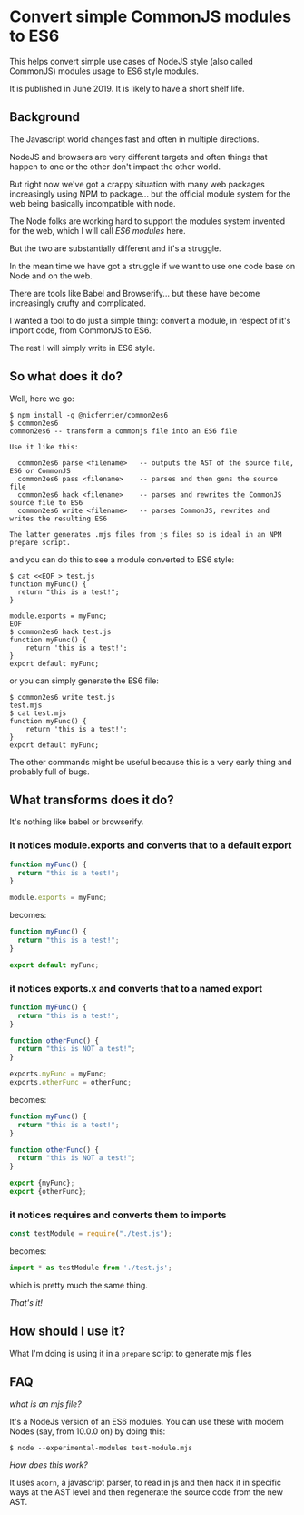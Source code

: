 # Convert simple CommonJS modules to ES6

This helps convert simple use cases of NodeJS style (also called
CommonJS) modules usage to ES6 style modules.

It is published in June 2019. It is likely to have a short shelf life.


## Background

The Javascript world changes fast and often in multiple directions.

NodeJS and browsers are very different targets and often things that
happen to one or the other don't impact the other world.

But right now we've got a crappy situation with many web packages
increasingly using NPM to package... but the official module system
for the web being basically incompatible with node.

The Node folks are working hard to support the modules system invented
for the web, which I will call *ES6 modules* here.

But the two are substantially different and it's a struggle.

In the mean time we have got a struggle if we want to use one code
base on Node and on the web.

There are tools like Babel and Browserify... but these have become
increasingly crufty and complicated.

I wanted a tool to do just a simple thing: convert a module, in
respect of it's import code, from CommonJS to ES6.

The rest I will simply write in ES6 style.

## So what does it do?

Well, here we go:

```
$ npm install -g @nicferrier/common2es6
$ common2es6
common2es6 -- transform a commonjs file into an ES6 file

Use it like this:

  common2es6 parse <filename>   -- outputs the AST of the source file, ES6 or CommonJS
  common2es6 pass <filename>    -- parses and then gens the source file
  common2es6 hack <filename>    -- parses and rewrites the CommonJS source file to ES6
  common2es6 write <filename>   -- parses CommonJS, rewrites and writes the resulting ES6

The latter generates .mjs files from js files so is ideal in an NPM prepare script.
```

and you can do this to see a module converted to ES6 style:

```
$ cat <<EOF > test.js
function myFunc() {
  return "this is a test!";
}

module.exports = myFunc;
EOF
$ common2es6 hack test.js
function myFunc() {
    return 'this is a test!';
}
export default myFunc;
```

or you can simply generate the ES6 file:

```
$ common2es6 write test.js
test.mjs
$ cat test.mjs
function myFunc() {
    return 'this is a test!';
}
export default myFunc;
```

The other commands might be useful because this is a very early thing
and probably full of bugs.

## What transforms does it do?

It's nothing like babel or browserify.

### it notices module.exports and converts that to a default export

```javascript
function myFunc() {
  return "this is a test!";
}

module.exports = myFunc;
```

becomes:

```javascript
function myFunc() {
  return "this is a test!";
}

export default myFunc;
```

### it notices exports.x and converts that to a named export

```javascript
function myFunc() {
  return "this is a test!";
}

function otherFunc() {
  return "this is NOT a test!";
}

exports.myFunc = myFunc;
exports.otherFunc = otherFunc;
```

becomes:

```javascript
function myFunc() {
  return "this is a test!";
}

function otherFunc() {
  return "this is NOT a test!";
}

export {myFunc};
export {otherFunc};
```

### it notices requires and converts them to imports

```javascript
const testModule = require("./test.js");
```

becomes:

```javascript
import * as testModule from './test.js';
```

which is pretty much the same thing.


*That's it!*


## How should I use it?

What I'm doing is using it in a `prepare` script to generate mjs files 



## FAQ

*what is an mjs file?*

It's a NodeJs version of an ES6 modules. You can use these with modern
Nodes (say, from 10.0.0 on) by doing this:

```
$ node --experimental-modules test-module.mjs
```

*How does this work?*

It uses `acorn`, a javascript parser, to read in js and then hack it
in specific ways at the AST level and then regenerate the source code
from the new AST.


